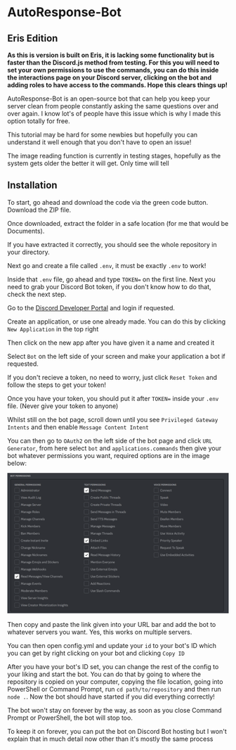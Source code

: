 # AutoResponse-Bot

## Eris Edition

**As this is version is built on Eris, it is lacking some functionality but is faster than the Discord.js method from testing. For this you will need to set your own permissions to use the commands, you can do this inside the interactions page on your Discord server, clicking on the bot and adding roles to have access to the commands. Hope this clears things up!**

AutoResponse-Bot is an open-source bot that can help you keep your server clean from people constantly asking the same questions over and over again. I know lot's of people have this issue which is why I made this option totally for free.

This tutorial may be hard for some newbies but hopefully you can understand it well enough that you don't have to open an issue!

The image reading function is currently in testing stages, hopefully as the system gets older the better it will get. Only time will tell

## Installation

To start, go ahead and download the code via the green code button. Download the ZIP file.

Once downloaded, extract the folder in a safe location (for me that would be Documents).

If you have extracted it correctly, you should see the whole repository in your directory.

Next go and create a file called `.env`, it must be exactly `.env` to work!

Inside that `.env` file, go ahead and type `TOKEN=` on the first line. Next you need to grab your Discord Bot token, if you don't know how to do that, check the next step.

Go to the [Discord Developer Portal](https://discord.com/developers/applications) and login if requested.

Create an application, or use one already made. You can do this by clicking `New Application` in the top right

Then click on the new app after you have given it a name and created it

Select `Bot` on the left side of your screen and make your application a bot if requested.

If you don't recieve a token, no need to worry, just click `Reset Token` and follow the steps to get your token!

Once you have your token, you should put it after `TOKEN=` inside your `.env` file. (Never give your token to anyone)

Whilst still on the bot page, scroll down until you see `Privileged Gateway Intents` and then enable `Message Content Intent`

You can then go to `OAuth2` on the left side of the bot page and click `URL Generator`, from here select `bot` and `applications.commands` then give your bot whatever permissions you want, required options are in the image below:

![permissions](img/permissions.PNG)

Then copy and paste the link given into your URL bar and add the bot to whatever servers you want. Yes, this works on multiple servers.

You can then open config.yml and update your `id` to your bot's ID which you can get by right clicking on your bot and clicking `Copy ID`

After you have your bot's ID set, you can change the rest of the config to your liking and start the bot. You can do that by going to where the repository is copied on your computer, copying the file location, going into PowerShell or Command Prompt, run `cd path/to/repository` and then run `node .`. Now the bot should have started if you did everything correctly!

The bot won't stay on forever by the way, as soon as you close Command Prompt or PowerShell, the bot will stop too.

To keep it on forever, you can put the bot on Discord Bot hosting but I won't explain that in much detail now other than it's mostly the same process